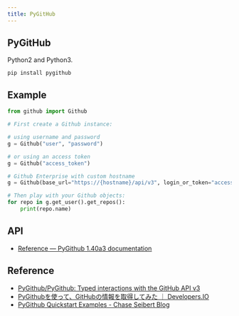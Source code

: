 ```yaml
---
title: PyGitHub
---
```


## PyGitHub
Python2 and Python3.

```
pip install pygithub
```


## Example

```python
from github import Github

# First create a Github instance:

# using username and password
g = Github("user", "password")

# or using an access token
g = Github("access_token")

# Github Enterprise with custom hostname
g = Github(base_url="https://{hostname}/api/v3", login_or_token="access_token")

# Then play with your Github objects:
for repo in g.get_user().get_repos():
    print(repo.name)
```

## API
* [Reference — PyGithub 1.40a3 documentation](http://pygithub.readthedocs.io/en/latest/reference.html)


## Reference
* [PyGithub/PyGithub: Typed interactions with the GitHub API v3](https://github.com/PyGithub/PyGithub)
* [PyGithubを使って、GitHubの情報を取得してみた ｜ Developers.IO](https://dev.classmethod.jp/etc/get-github-info-using-pygithub/)
* [PyGithub Quickstart Examples - Chase Seibert Blog](https://chase-seibert.github.io/blog/2016/07/22/pygithub-examples.html)
